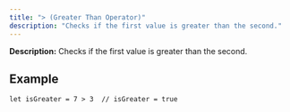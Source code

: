 ```yaml
---
title: "> (Greater Than Operator)"
description: "Checks if the first value is greater than the second."
---
```


**Description:** Checks if the first value is greater than the second.

## Example

```osprey
let isGreater = 7 > 3  // isGreater = true
```
